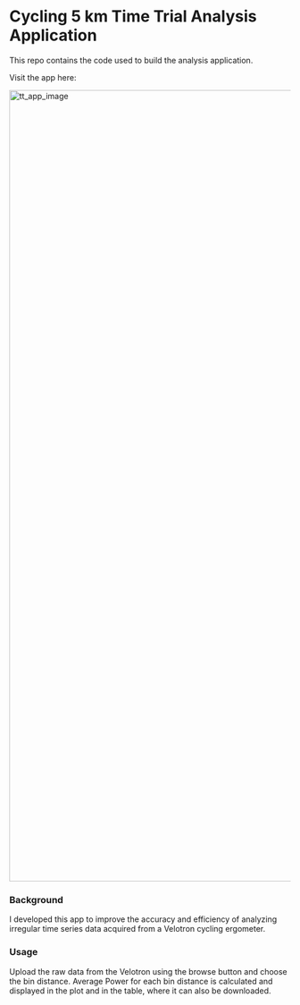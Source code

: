 # Cycling 5 km Time Trial Analysis Application

This repo contains the code used to build the analysis application. 

Visit the app here: 

<img width="1416" alt="tt_app_image" src="https://github.com/user-attachments/assets/997db404-e3e5-411e-a8ca-adad39010509" />

### Background

I developed this app to improve the accuracy and efficiency of analyzing irregular time series data acquired from a Velotron cycling ergometer. 


### Usage

Upload the raw data from the Velotron using the browse button and choose the bin distance. Average Power for each bin distance is calculated and displayed in the plot and in the table, where it can also be downloaded. 
